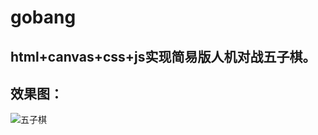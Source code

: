 # gobang
## html+canvas+css+js实现简易版人机对战五子棋。
## 效果图：


<img src="https://user-images.githubusercontent.com/50769362/164194049-0a7110ff-e52c-4313-9c27-559291e4bca2.jpg"  alt="五子棋" align="center" />



